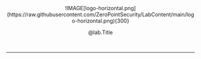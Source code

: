 <style>
.box {
  display: Inline-block;  
  text-align: center;
  padding: 15px;
  background-color: #21AC96;
  border-radius: 10px;
  align-items: Center;
  display: flex;
  justify-content: center;
  }

</style>

<center>
!IMAGE[logo-horizontal.png](https://raw.githubusercontent.com/ZeroPointSecurity/LabContent/main/logo-horizontal.png){300}

@lab.Title

</center>
<br>

---